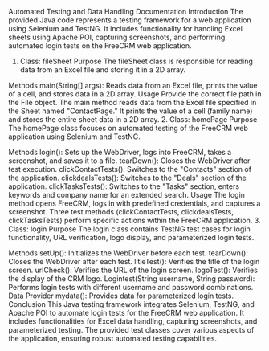 Automated Testing and Data Handling Documentation
Introduction
The provided Java code represents a testing framework for a web application using Selenium and TestNG. It includes functionality for handling Excel sheets using Apache POI, capturing screenshots, and performing automated login tests on the FreeCRM web application.

1. Class: fileSheet
Purpose
The fileSheet class is responsible for reading data from an Excel file and storing it in a 2D array.

Methods
main(String[] args): Reads data from an Excel file, prints the value of a cell, and stores data in a 2D array.
Usage
Provide the correct file path in the File object.
The main method reads data from the Excel file specified in the Sheet named "ContactPage."
It prints the value of a cell (family name) and stores the entire sheet data in a 2D array.
2. Class: homePage
Purpose
The homePage class focuses on automated testing of the FreeCRM web application using Selenium and TestNG.

Methods
login(): Sets up the WebDriver, logs into FreeCRM, takes a screenshot, and saves it to a file.
tearDown(): Closes the WebDriver after test execution.
clickContactTests(): Switches to the "Contacts" section of the application.
clickdealsTests(): Switches to the "Deals" section of the application.
clickTasksTests(): Switches to the "Tasks" section, enters keywords and company name for an extended search.
Usage
The login method opens FreeCRM, logs in with predefined credentials, and captures a screenshot.
Three test methods (clickContactTests, clickdealsTests, clickTasksTests) perform specific actions within the FreeCRM application.
3. Class: login
Purpose
The login class contains TestNG test cases for login functionality, URL verification, logo display, and parameterized login tests.

Methods
setUp(): Initializes the WebDriver before each test.
tearDown(): Closes the WebDriver after each test.
litleTest(): Verifies the title of the login screen.
urlCheck(): Verifies the URL of the login screen.
logoTest(): Verifies the display of the CRM logo.
Logintest(String username, String password): Performs login tests with different username and password combinations.
Data Provider
mydata(): Provides data for parameterized login tests.
Conclusion
This Java testing framework integrates Selenium, TestNG, and Apache POI to automate login tests for the FreeCRM web application. It includes functionalities for Excel data handling, capturing screenshots, and parameterized testing. The provided test classes cover various aspects of the application, ensuring robust automated testing capabilities.





